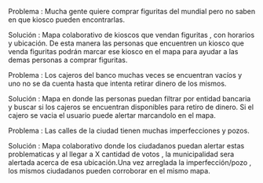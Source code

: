 Problema : Mucha gente quiere comprar figuritas del mundial pero no saben en que kiosco pueden encontrarlas.

Solución : Mapa colaborativo de kioscos que vendan figuritas , con horarios y ubicación.
De esta manera las personas que encuentren un kiosco que venda figuritas podrán
marcar ese kiosco en el mapa para ayudar a las demas personas a comprar
figuritas.

Problema : Los cajeros del banco muchas veces se encuentran vacíos y uno no se
da cuenta hasta que intenta retirar dinero de los mismos.

Solución : Mapa en donde las personas puedan filtrar por entidad bancaria
y buscar si los cajeros se encuentran disponibles para retiro de dinero.
Si el cajero se vacia el usuario puede alertar marcandolo en el mapa.

Problema : Las calles de la ciudad tienen muchas imperfecciones y pozos.

Solución : Mapa colaborativo donde los ciudadanos puedan alertar estas problematicas y al llegar a X cantidad de votos , la municipalidad sera alertada acerca de esa ubicación.Una vez arreglada la imperfección/pozo , los mismos ciudadanos pueden corroborar en el mismo mapa.
